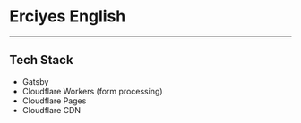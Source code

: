 # Erciyes English

---

## Tech Stack

- Gatsby
- Cloudflare Workers (form processing)
- Cloudflare Pages
- Cloudflare CDN
